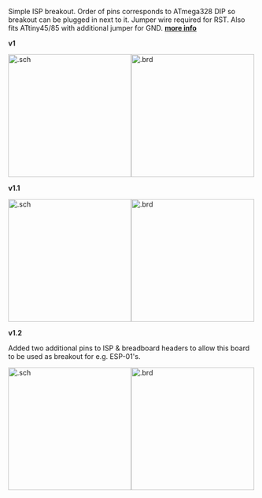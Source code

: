 Simple ISP breakout. Order of pins corresponds to ATmega328 DIP so breakout can be plugged in next to it. Jumper wire required for RST. Also fits ATtiny45/85 with additional jumper for GND.
[**more info**](https://hackaday.io/project/6332-breadboard-widgets/log/19660-isp-breakout)

**v1**

<img src="ISPbreadboardAdapter_ATmega328compatible.sch.png" alt=".sch" height="250px"><img src="ISPbreadboardAdapter_ATmega328compatible.brd.png" alt=".brd" height="250px">


**v1.1**

<img src="ISPbreadboardAdapter_ATmega328compatible_v1.1.sch.png" alt=".sch" height="250px"><img src="ISPbreadboardAdapter_ATmega328compatible_v1.1.brd.png" alt=".brd" height="250px">


**v1.2**

Added two additional pins to ISP & breadboard headers to allow this board to be used as breakout for e.g. ESP-01's.

<img src="ISPbreadboardAdapter_ATmega328compatible_v1.2.sch.png" alt=".sch" height="250px"><img src="ISPbreadboardAdapter_ATmega328compatible_v1.2.brd.png" alt=".brd" height="250px">

